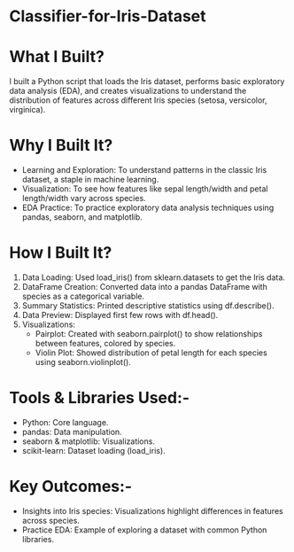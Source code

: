 # Classifier-for-Iris-Dataset

# What I Built?
I built a Python script that loads the Iris dataset, performs basic exploratory data analysis (EDA), and creates visualizations to understand the distribution of features across different Iris species (setosa, versicolor, virginica).

# Why I Built It?
- Learning and Exploration: To understand patterns in the classic Iris dataset, a staple in machine learning.
- Visualization: To see how features like sepal length/width and petal length/width vary across species.
- EDA Practice: To practice exploratory data analysis techniques using pandas, seaborn, and matplotlib.

# How I Built It?
1. Data Loading: Used load_iris() from sklearn.datasets to get the Iris data.
2. DataFrame Creation: Converted data into a pandas DataFrame with species as a categorical variable.
3. Summary Statistics: Printed descriptive statistics using df.describe().
4. Data Preview: Displayed first few rows with df.head().
5. Visualizations:
    - Pairplot: Created with seaborn.pairplot() to show relationships between features, colored by species.
    - Violin Plot: Showed distribution of petal length for each species using seaborn.violinplot().

# Tools & Libraries Used:-
- Python: Core language.
- pandas: Data manipulation.
- seaborn & matplotlib: Visualizations.
- scikit-learn: Dataset loading (load_iris).

# Key Outcomes:-
- Insights into Iris species: Visualizations highlight differences in features across species.
- Practice EDA: Example of exploring a dataset with common Python libraries.
